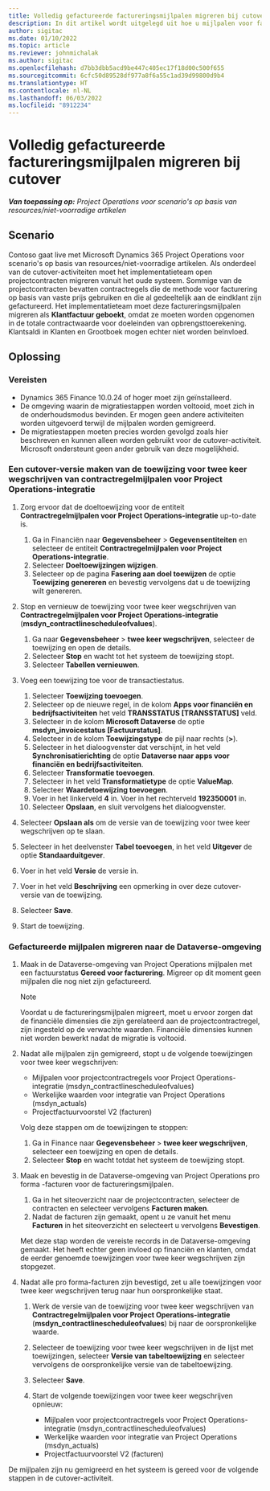 ```yaml
---
title: Volledig gefactureerde factureringsmijlpalen migreren bij cutover
description: In dit artikel wordt uitgelegd uit hoe u mijlpalen voor facturering met een vaste prijs kunt migreren die vóór de datum van inwerkingtreding aan de klant zijn gefactureerd voor openstaande projectcontracten.
author: sigitac
ms.date: 01/10/2022
ms.topic: article
ms.reviewer: johnmichalak
ms.author: sigitac
ms.openlocfilehash: d7bb3dbb5acd9be447c405ec17f18d00c500f655
ms.sourcegitcommit: 6cfc50d89528df977a8f6a55c1ad39d99800d9b4
ms.translationtype: HT
ms.contentlocale: nl-NL
ms.lasthandoff: 06/03/2022
ms.locfileid: "8912234"
---
```

# <a name="migrate-fully-invoiced-billing-milestones-at-cutover"></a>Volledig gefactureerde factureringsmijlpalen migreren bij cutover

_**Van toepassing op:** Project Operations voor scenario's op basis van resources/niet-voorradige artikelen_

## <a name="scenario"></a>Scenario

Contoso gaat live met Microsoft Dynamics 365 Project Operations voor scenario's op basis van resources/niet-voorradige artikelen. Als onderdeel van de cutover-activiteiten moet het implementatieteam open projectcontracten migreren vanuit het oude systeem. Sommige van de projectcontracten bevatten contractregels die de methode voor facturering op basis van vaste prijs gebruiken en die al gedeeltelijk aan de eindklant zijn gefactureerd. Het implementatieteam moet deze factureringsmijlpalen migreren als **Klantfactuur geboekt**, omdat ze moeten worden opgenomen in de totale contractwaarde voor doeleinden van opbrengsttoerekening. Klantsaldi in Klanten en Grootboek mogen echter niet worden beïnvloed.

## <a name="solution"></a>Oplossing

### <a name="prerequisites"></a>Vereisten

- Dynamics 365 Finance 10.0.24 of hoger moet zijn geïnstalleerd.
- De omgeving waarin de migratiestappen worden voltooid, moet zich in de onderhoudsmodus bevinden. Er mogen geen andere activiteiten worden uitgevoerd terwijl de mijlpalen worden gemigreerd.
- De migratiestappen moeten precies worden gevolgd zoals hier beschreven en kunnen alleen worden gebruikt voor de cutover-activiteit. Microsoft ondersteunt geen ander gebruik van deze mogelijkheid.

### <a name="create-a-cutover-version-of-the-project-operations-integration-contract-line-milestones-dual-write-map"></a>Een cutover-versie maken van de toewijzing voor twee keer wegschrijven van contractregelmijlpalen voor Project Operations-integratie 

1. Zorg ervoor dat de doeltoewijzing voor de entiteit **Contractregelmijlpalen voor Project Operations-integratie** up-to-date is. 

    1. Ga in Financiën naar **Gegevensbeheer** \> **Gegevensentiteiten** en selecteer de entiteit **Contractregelmijlpalen voor Project Operations-integratie**. 
    2. Selecteer **Doeltoewijzingen wijzigen**. 
    3. Selecteer op de pagina **Fasering aan doel toewijzen** de optie **Toewijzing genereren** en bevestig vervolgens dat u de toewijzing wilt genereren.

2. Stop en vernieuw de toewijzing voor twee keer wegschrijven van **Contractregelmijlpalen voor Project Operations-integratie** (**msdyn\_contractlinescheduleofvalues**). 

    1. Ga naar **Gegevensbeheer** \> **twee keer wegschrijven**, selecteer de toewijzing en open de details. 
    2. Selecteer **Stop** en wacht tot het systeem de toewijzing stopt. 
    3. Selecteer **Tabellen vernieuwen**.

3. Voeg een toewijzing toe voor de transactiestatus.

    1. Selecteer **Toewijzing toevoegen**.
    2. Selecteer op de nieuwe regel, in de kolom **Apps voor financiën en bedrijfsactiviteiten** het veld **TRANSSTATUS \[TRANSSTATUS\]** veld.
    3. Selecteer in de kolom **Microsoft Dataverse** de optie **msdyn\_invoicestatus \[Factuurstatus\]**.
    4. Selecteer in de kolom **Toewijzingstype** de pijl naar rechts (**\>**).
    5. Selecteer in het dialoogvenster dat verschijnt, in het veld **Synchronisatierichting** de optie **Dataverse naar apps voor financiën en bedrijfsactiviteiten**.
    6. Selecteer **Transformatie toevoegen**.
    7. Selecteer in het veld **Transformatietype** de optie **ValueMap**.
    8. Selecteer **Waardetoewijzing toevoegen**.
    9. Voer in het linkerveld **4** in. Voer in het rechterveld **192350001** in. 
    10. Selecteer **Opslaan**, en sluit vervolgens het dialoogvenster.

4. Selecteer **Opslaan als** om de versie van de toewijzing voor twee keer wegschrijven op te slaan. 
5. Selecteer in het deelvenster **Tabel toevoegen**, in het veld **Uitgever** de optie **Standaarduitgever**.
6. Voer in het veld **Versie** de versie in.
7. Voer in het veld **Beschrijving** een opmerking in over deze cutover-versie van de toewijzing. 
8. Selecteer **Save**.
9. Start de toewijzing.

### <a name="migrate-invoiced-milestones-to-the-dataverse-environment"></a>Gefactureerde mijlpalen migreren naar de Dataverse-omgeving

1. Maak in de Dataverse-omgeving van Project Operations mijlpalen met een factuurstatus **Gereed voor facturering**. Migreer op dit moment geen mijlpalen die nog niet zijn gefactureerd.

    > [!NOTE]
    > Voordat u de factureringsmijlpalen migreert, moet u ervoor zorgen dat de financiële dimensies die zijn gerelateerd aan de projectcontractregel, zijn ingesteld op de verwachte waarden. Financiële dimensies kunnen niet worden bewerkt nadat de migratie is voltooid.

2. Nadat alle mijlpalen zijn gemigreerd, stopt u de volgende toewijzingen voor twee keer wegschrijven:

    - Mijlpalen voor projectcontractregels voor Project Operations-integratie (msdyn\_contractlinescheduleofvalues)
    - Werkelijke waarden voor integratie van Project Operations (msdyn\_actuals)
    - Projectfactuurvoorstel V2 (facturen)

    Volg deze stappen om de toewijzingen te stoppen:

    1. Ga in Finance naar **Gegevensbeheer** \> **twee keer wegschrijven**, selecteer een toewijzing en open de details.
    2. Selecteer **Stop** en wacht totdat het systeem de toewijzing stopt.

3. Maak en bevestig in de Dataverse-omgeving van Project Operations pro forma -facturen voor de factureringsmijlpalen. 

    1. Ga in het siteoverzicht naar de projectcontracten, selecteer de contracten en selecteer vervolgens **Facturen maken**.
    2. Nadat de facturen zijn gemaakt, opent u ze vanuit het menu **Facturen** in het siteoverzicht en selecteert u vervolgens **Bevestigen**.

    Met deze stap worden de vereiste records in de Dataverse-omgeving gemaakt. Het heeft echter geen invloed op financiën en klanten, omdat de eerder genoemde toewijzingen voor twee keer wegschrijven zijn stopgezet.

4. Nadat alle pro forma-facturen zijn bevestigd, zet u alle toewijzingen voor twee keer wegschrijven terug naar hun oorspronkelijke staat.

    1. Werk de versie van de toewijzing voor twee keer wegschrijven van **Contractregelmijlpalen voor Project Operations-integratie** (**msdyn\_contractlinescheduleofvalues**) bij naar de oorspronkelijke waarde. 
    2. Selecteer de toewijzing voor twee keer wegschrijven in de lijst met toewijzingen, selecteer **Versie van tabeltoewijzing** en selecteer vervolgens de oorspronkelijke versie van de tabeltoewijzing.
    3. Selecteer **Save**.
    4. Start de volgende toewijzingen voor twee keer wegschrijven opnieuw:

        - Mijlpalen voor projectcontractregels voor Project Operations-integratie (msdyn\_contractlinescheduleofvalues)
        - Werkelijke waarden voor integratie van Project Operations (msdyn\_actuals)
        - Projectfactuurvoorstel V2 (facturen)

De mijlpalen zijn nu gemigreerd en het systeem is gereed voor de volgende stappen in de cutover-activiteit.
